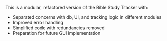 This is a modular, refactored version of the Bible Study Tracker with:

- Separated concerns with db, UI, and tracking logic in different modules
- Improved error handling
- Simplified code with redundancies removed
- Preparation for future GUI implementation
